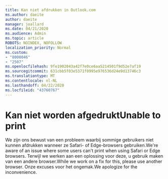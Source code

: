 ```yaml
---
title: Kan niet afdrukken in Outlook.com
ms.author: daeite
author: daeite
manager: joallard
ms.date: 04/21/2020
ms.audience: Admin
ms.topic: article
ROBOTS: NOINDEX, NOFOLLOW
localization_priority: Normal
ms.custom:
- "8000046"
- "2507"
ms.openlocfilehash: 9fe1902043a42f7e0ce6aa5214501f9d52e7af19
ms.sourcegitcommit: 631cbb5f03e5371f0995e976536d24e9d13746c3
ms.translationtype: MT
ms.contentlocale: nl-NL
ms.lasthandoff: 04/22/2020
ms.locfileid: "43760767"
---
```

# <a name="unable-to-print"></a><span data-ttu-id="50f4d-102">Kan niet worden afgedrukt</span><span class="sxs-lookup"><span data-stu-id="50f4d-102">Unable to print</span></span>

<span data-ttu-id="50f4d-103">We zijn ons bewust van een probleem waarbij sommige gebruikers niet kunnen afdrukken wanneer ze Safari- of Edge-browsers gebruiken.</span><span class="sxs-lookup"><span data-stu-id="50f4d-103">We're aware of an issue where some users can't print when using Safari or Edge browsers.</span></span> <span data-ttu-id="50f4d-104">Terwijl we werken aan een oplossing voor deze, u gebruik maken van een andere browser.</span><span class="sxs-lookup"><span data-stu-id="50f4d-104">While we work on a fix for this, please use another browser.</span></span> <span data-ttu-id="50f4d-105">Onze excuses voor het ongemak.</span><span class="sxs-lookup"><span data-stu-id="50f4d-105">We apologize for the inconvenience.</span></span>